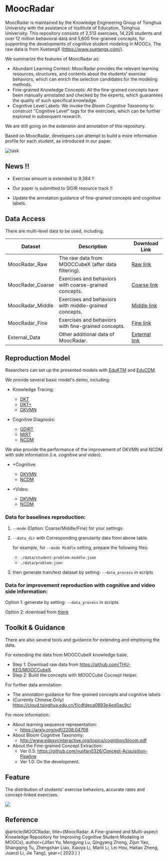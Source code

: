 # MoocRadar

MoocRadar is maintained by the Knowledge Engineering Group of Tsinghua University with the assistance of Insititute of Education, Tsinghua Univerisity. This repository consists of 2,513 exercises, 14,226 students and over 12 million behavioral data and 5,600 fine-grained concepts, for supporting the developments of cognitive student modeling in MOOCs. The raw data is from XuetangX (https://www.xuetangx.com/).

We summarize the features of MoocRadar as:

* Abundant Learning Context: MoocRadar provides the relevant learning resources, structures, and contents about the students' exercise behaviors, which can enrich the selection candidates for the modeling methods.
* Fine-grained Knowledge Concepts: All the fine-grained concepts have been manually annotated and checked by the experts, which guarantees the quality of such specifical knowledge.
* Cognitive Level Labels: We invoke the _Bloom Cognitive Taxonomy_ to construct "Cognitive Level" tags for the exercises, which can be further explored in subsequent research.

We are still going on the extension and annotation of this repository.

Based on MoocRadar, developers can attempt to build a more informative profile for each student, as introduced in our paper.

![task](https://cloud.tsinghua.edu.cn/f/75a1dcfb41a84b7aaeb0/?dl=1)

## News !! 

* Exercise amount is extended to 9,384 !!

* Our paper is submitted to SIGIR resource track !!
* Update the annotation guidance of fine-grained concepts and cognitive labels.

## Data Access

There are multi-level data to be used, including:

| Dataset          | Description                                           | Download Link |
| ---------------- | ----------------------------------------------------- | ------------- |
| MoocRadar_Raw    | The raw data from MOOCCubeX (after data filtering).   |     [Raw link](https://cloud.tsinghua.edu.cn/d/adc2d43d154944ffb75f/)          |
| MoocRadar_Coarse | Exercises and behaviors with coarse-grained concepts. |      [Coarse link](https://cloud.tsinghua.edu.cn/d/5443ee05152344c79419/)         |
| MoocRadar_Middle | Exercises and behaviors with middle-grained concepts. |     [Middle link](https://cloud.tsinghua.edu.cn/d/adf72390e3234143aec0/)          |
| MoocRadar_Fine   | Exercises and behaviors with fine-grained concepts.   |      [Fine link](https://cloud.tsinghua.edu.cn/d/308c17eeb99e4ebf98e2/)         |
| External_Data    | Other additional data of MoocRadar.                   |     [External link](https://cloud.tsinghua.edu.cn/d/000fddd19a434765872a/)          |

## Reproduction Model

Rsearchers can set up the presented models with [EduKTM](https://github.com/bigdata-ustc/EduKTM) and [EduCDM](https://github.com/bigdata-ustc/EduCDM).

We provide several basic model's demo, including:

* Knowledge Tracing:
  * [DKT](./baselines/scripts/DKT.sh)
  * [DKT+](./baselines/scripts/DKTplus.sh)
  * [DKVMN](./baselines/scripts/DKVMN.sh)

* Cognitive Diagnosis:
  * [GDIRT](./baselines/scripts/GDIRT.sh)
  * [MIRT](./baselines/scripts/MIRT.sh)
  * [NCDM](./baselines/scripts/NCDM.sh)

We also provide the performance of the improvement of DKVMN and NCDM with side information (i.e. cognitive and video).

* +Cognitive:
  * [DKVMN](./baselines-cognitive/scripts/DKVMN.sh)
  * [NCDM](./baselines-cognitive/scripts/NCDM.sh)

* +Video:
  * [DKVMN](./baselines-video/scripts/DKVMN.sh)
  * [NCDM](./baselines-video/scripts/NCDM.sh)

### Data for baselines reproduction:

1. `--mode` (Option: Coarse/Middle/Fine) for your settings
2. `--data_dir` with Corresponding granularity data from above table.
    
    for example, for `--mode Middle` setting, prepare the following files:
    - `./data/student-problem-middle.json`
    - `./data/problem.json`
3. then generate train/test dataset by setting: `--data_process` in scripts

### Data for improvement reproduction with cognitive and video side information:

Option 1: generate by setting: `--data_process` in scripts

Option 2: download from [there](https://cloud.tsinghua.edu.cn/d/b95c63db77c84657a8a4/)

## Toolkit & Guidance

There are also several tools and guidance for extending and employing the data.

For extending the data from MOOCCubeX knowledge base.

* Step 1: Download raw data from https://github.com/THU-KEG/MOOCCubeX.
* Step 2: Build the concepts with MOOCCube Cocnept Helper.

For further data annotation:

* The annotation guidance for fine-grained concepts and cognitive labels
* (Currently Chinese Only) https://cloud.tsinghua.edu.cn/f/cdfdeca0893e4ed0ac9c/

For more information:

* About learning sequence representation: 
  * https://arxiv.org/pdf/2208.04708
* About Bloom Cognitive Taxonomy:
  * http://www.edpsycinteractive.org/topics/cognition/bloom.pdf
* About the Fine-grained Concept Extraction:
  * Ver 0.5: https://github.com/yujifan0326/Concept-Acquisition-Pipeline
  * Ver 1.0: On the development.

## Feature

The distribution of students' exercise behaviors, accurate rates and concept-linked exercises.

![](https://cloud.tsinghua.edu.cn/f/2daf2a6ddb4d497b97c9/?dl=1)

## Reference

 @article{MOOCRadar,
    title={MoocRadar: A Fine-grained and Multi-aspect Knowledge Repository for Improving Cognitive Student Modeling in MOOCs},
    author={Jifan Yu, Mengying Lu, Qingyang Zhong, Zijun Yao, Shangqing Tu, Zhengshan Liao, Xiaoya Li, Manli Li, Lei Hou, Haitao Zheng, Juanzi Li, Jie Tang},
    year={ 2023 }
    }
